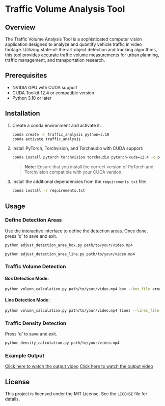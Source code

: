 
# Traffic Volume Analysis Tool

## Overview

The Traffic Volume Analysis Tool is a sophisticated computer vision application designed to analyze and quantify vehicle traffic in video footage. Utilizing state-of-the-art object detection and tracking algorithms, this tool provides accurate traffic volume measurements for urban planning, traffic management, and transportation research.

## Prerequisites

- NVIDIA GPU with CUDA support
- CUDA Toolkit 12.4 or compatible version
- Python 3.10 or later

## Installation

1. Create a conda environment and activate it:

    ```bash
    conda create -n traffic_analysis python=3.10
    conda activate traffic_analysis
    ```

2. Install PyTorch, Torchvision, and Torchaudio with CUDA support:

    ```bash
    conda install pytorch torchvision torchaudio pytorch-cuda=12.4 -c pytorch -c nvidia
    ```

    > **Note:** Ensure that you install the correct version of PyTorch and Torchvision compatible with your CUDA version.

3. Install the additional dependencies from the `requirements.txt` file:

    ```bash
    conda install -r requirements.txt
    ```

## Usage

### Define Detection Areas

Use the interactive interface to define the detection areas. Once done, press 'q' to save and exit.

```bash
python adjust_detection_area_box.py path/to/your/video.mp4
```

```bash
python adjust_detection_area_line.py path/to/your/video.mp4
```

### Traffic Volume Detection

#### Box Detection Mode:

```bash
python volumn_calculation.py path/to/your/video.mp4 box --box_file area_box.json
```

#### Line Detection Mode:

```bash
python volumn_calculation.py path/to/your/video.mp4 lines --lines_file area_lines.json
```

### Traffic Density Detection

Press 'q' to save and exit.

```bash
python density_calculation.py path/to/your/video.mp4
```

### Example Output

[Click here to watch the output video](output.mp4)
[Click here to watch the output video](output2.mp4)


## License

This project is licensed under the MIT License. See the `LICENSE` file for details.
